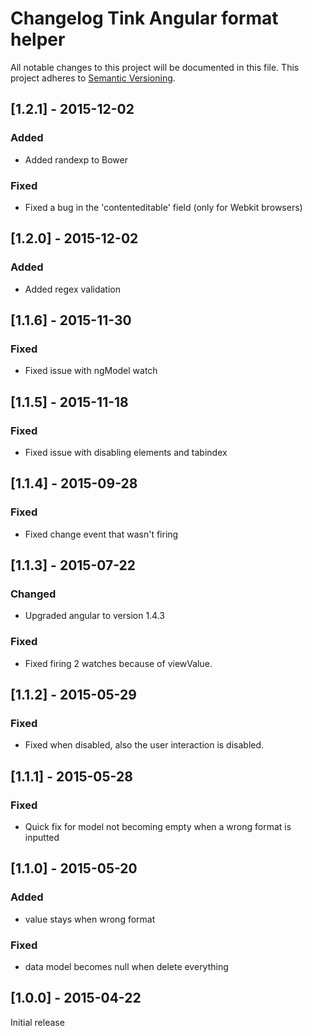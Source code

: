 # Changelog Tink Angular format helper

All notable changes to this project will be documented in this file.
This project adheres to [Semantic Versioning](http://semver.org/).

<!--
## [Unreleased] - [unreleased]

### Added
### Changed
### Deprecated
### Removed
### Fixed
### Security
-->

## [1.2.1] - 2015-12-02

### Added
- Added randexp to Bower

### Fixed
- Fixed a bug in the 'contenteditable' field (only for Webkit browsers)



## [1.2.0] - 2015-12-02

### Added
- Added regex validation



## [1.1.6] - 2015-11-30

### Fixed
- Fixed issue with ngModel watch



## [1.1.5] - 2015-11-18

### Fixed
- Fixed issue with disabling elements and tabindex



## [1.1.4] - 2015-09-28

### Fixed
- Fixed change event that wasn't firing



## [1.1.3] - 2015-07-22

### Changed
- Upgraded angular to version 1.4.3

### Fixed
- Fixed firing 2 watches because of viewValue.



## [1.1.2] - 2015-05-29

### Fixed
- Fixed when disabled, also the user interaction is disabled.



## [1.1.1] - 2015-05-28

### Fixed
- Quick fix for model not becoming empty when a wrong format is inputted



## [1.1.0] - 2015-05-20

### Added
- value stays when wrong format

### Fixed
- data model becomes null when delete everything



## [1.0.0] - 2015-04-22

Initial release
